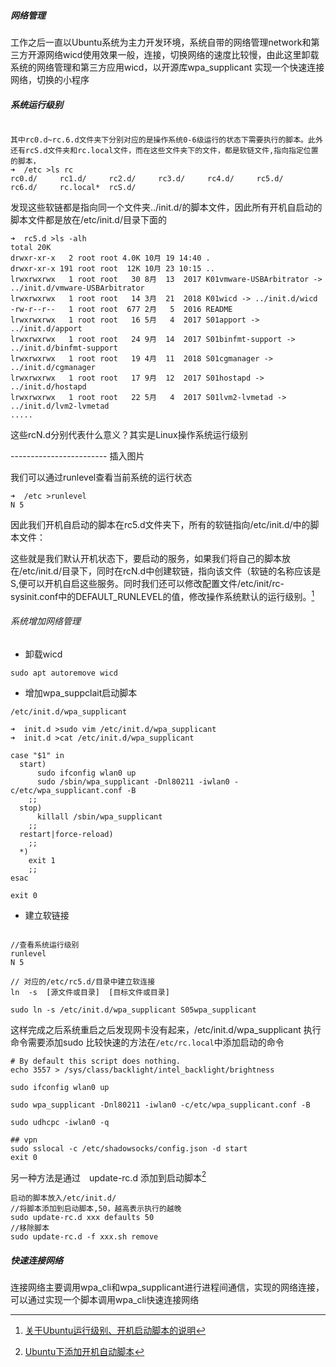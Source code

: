 ##### 网络管理

工作之后一直以Ubuntu系统为主力开发环境，系统自带的网络管理network和第三方开源网络wicd使用效果一般，连接，切换网络的速度比较慢，由此这里卸载系统的网络管理和第三方应用wicd，以开源库wpa_supplicant 实现一个快速连接网络，切换的小程序

##### 系统运行级别

```shell

其中rc0.d~rc.6.d文件夹下分别对应的是操作系统0-6级运行的状态下需要执行的脚本。此外还有rcS.d文件夹和rc.local文件，而在这些文件夹下的文件，都是软链文件,指向指定位置的脚本，
➜  /etc >ls rc
rc0.d/     rc1.d/     rc2.d/     rc3.d/     rc4.d/     rc5.d/     rc6.d/     rc.local*  rcS.d/  

```
发现这些软链都是指向同一个文件夹../init.d/的脚本文件，因此所有开机自启动的脚本文件都是放在/etc/init.d/目录下面的

```shell
➜  rc5.d >ls -alh 
total 20K
drwxr-xr-x   2 root root 4.0K 10月 19 14:40 .
drwxr-xr-x 191 root root  12K 10月 23 10:15 ..
lrwxrwxrwx   1 root root   30 8月  13  2017 K01vmware-USBArbitrator -> ../init.d/vmware-USBArbitrator
lrwxrwxrwx   1 root root   14 3月  21  2018 K01wicd -> ../init.d/wicd
-rw-r--r--   1 root root  677 2月   5  2016 README
lrwxrwxrwx   1 root root   16 5月   4  2017 S01apport -> ../init.d/apport
lrwxrwxrwx   1 root root   24 9月  14  2017 S01binfmt-support -> ../init.d/binfmt-support
lrwxrwxrwx   1 root root   19 4月  11  2018 S01cgmanager -> ../init.d/cgmanager
lrwxrwxrwx   1 root root   17 9月  12  2017 S01hostapd -> ../init.d/hostapd
lrwxrwxrwx   1 root root   22 5月   4  2017 S01lvm2-lvmetad -> ../init.d/lvm2-lvmetad
.....
```

这些rcN.d分别代表什么意义？其实是Linux操作系统运行级别



------------------------ 插入图片


我们可以通过runlevel查看当前系统的运行状态

```shell
➜  /etc >runlevel
N 5
```

因此我们开机自启动的脚本在rc5.d文件夹下，所有的软链指向/etc/init.d/中的脚本文件：


这些就是我们默认开机状态下，要启动的服务，如果我们将自己的脚本放在/etc/init.d/目录下，同时在rcN.d中创建软链，指向该文件（软链的名称应该是S<num><service name>,便可以开机自启这些服务。同时我们还可以修改配置文件/etc/init/rc-sysinit.conf中的DEFAULT_RUNLEVEL的值，修改操作系统默认的运行级别。[^1]

###### 系统增加网络管理

- 卸载wicd

```shell
sudo apt autoremove wicd
```

- 增加wpa_suppclait启动脚本



```shell
/etc/init.d/wpa_supplicant

➜  init.d >sudo vim /etc/init.d/wpa_supplicant
➜  init.d >cat /etc/init.d/wpa_supplicant

case "$1" in
  start)
      sudo ifconfig wlan0 up
      sudo /sbin/wpa_supplicant -Dnl80211 -iwlan0 -c/etc/wpa_supplicant.conf -B
	;;
  stop)
      killall /sbin/wpa_supplicant
	;;
  restart|force-reload)
	;;
  *)
	exit 1
	;;
esac

exit 0
```

- 建立软链接

```shell

//查看系统运行级别
runlevel
N 5

// 对应的/etc/rc5.d/目录中建立软连接
ln  -s  [源文件或目录]  [目标文件或目录]

sudo ln -s /etc/init.d/wpa_supplicant S05wpa_supplicant
```

这样完成之后系统重启之后发现网卡没有起来，/etc/init.d/wpa_supplicant 执行命令需要添加sudo
比较快速的方法在`/etc/rc.local`中添加启动的命令
```shell
# By default this script does nothing.
echo 3557 > /sys/class/backlight/intel_backlight/brightness

sudo ifconfig wlan0 up

sudo wpa_supplicant -Dnl80211 -iwlan0 -c/etc/wpa_supplicant.conf -B 

sudo udhcpc -iwlan0 -q

## vpn 
sudo sslocal -c /etc/shadowsocks/config.json -d start
exit 0 

```



另一种方法是通过　update-rc.d 添加到启动脚本[^2]

```shell
启动的脚本放入/etc/init.d/
//将脚本添加到启动脚本,50，越高表示执行的越晚
sudo update-rc.d xxx defaults 50
//移除脚本
sudo update-rc.d -f xxx.sh remove
```

##### 快速连接网络

连接网络主要调用wpa_cli和wpa_supplicant进行进程间通信，实现的网络连接，可以通过实现一个脚本调用wpa_cli快速连接网络



[^1]:[关于Ubuntu运行级别、开机启动脚本的说明](https://www.cnblogs.com/hbhzsysutengfei/p/ubuntu-runlevel-autostart-service.html)
[^2]:[Ubuntu下添加开机自动脚本](http://jackqdyulei.github.io/2016/03/06/linux-auto-script/)